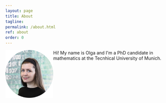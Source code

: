 ```yaml
---
layout: page
title: About
tagline: 
permalink: /about.html
ref: about
order: 0
---
```


<img align="left" src="assets/images/olga4.jpg" width="150" height="150" id="hp">
Hi! My name is Olga and I'm a PhD candidate in mathematics at the Tecnhical University of Munich.
<br>
<br>
<br>
<br>






<!---
[Go to the Home Page]({{ '/' | absolute_url }})
![image](/assets/images/numbers14.jpg)
-->
